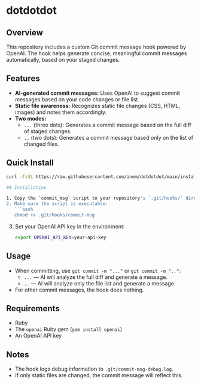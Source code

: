 # dotdotdot

## Overview

This repository includes a custom Git commit message hook powered by OpenAI. The hook helps generate concise, meaningful commit messages automatically, based on your staged changes.

## Features

- **AI-generated commit messages:** Uses OpenAI to suggest commit messages based on your code changes or file list.
- **Static file awareness:** Recognizes static file changes (CSS, HTML, images) and notes them accordingly.
- **Two modes:**
  - `...` (three dots): Generates a commit message based on the full diff of staged changes.
  - `..` (two dots): Generates a commit message based only on the list of changed files.

## Quick Install

```sh
curl -fsSL https://raw.githubusercontent.com/inem/dotdotdot/main/install.sh | sh

## Installation

1. Copy the `commit_msg` script to your repository's `.git/hooks/` directory as `commit-msg`.
2. Make sure the script is executable:
   ```bash
   chmod +x .git/hooks/commit-msg
   ```
3. Set your OpenAI API key in the environment:
   ```bash
   export OPENAI_API_KEY=your-api-key
   ```

## Usage

- When committing, use `git commit -m "..."` or `git commit -m ".."`:
  - `...` — AI will analyze the full diff and generate a message.
  - `..` — AI will analyze only the file list and generate a message.
- For other commit messages, the hook does nothing.

## Requirements

- Ruby
- The `openai` Ruby gem (`gem install openai`)
- An OpenAI API key

## Notes

- The hook logs debug information to `.git/commit-msg-debug.log`.
- If only static files are changed, the commit message will reflect this.